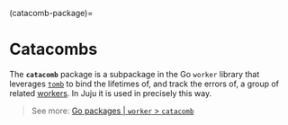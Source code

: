 (catacomb-package)=
# Catacombs
The **`catacomb`** package is a subpackage in the Go `worker` library that leverages [`tomb`](tomb-package.md) to bind
the
lifetimes of, and track the errors of, a group of related [workers](worker.md). In Juju it is used in precisely this
way.


> See more: [Go packages | `worker` > `catacomb`](https://pkg.go.dev/github.com/juju/worker/v3@v3.3.0/catacomb)